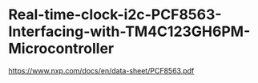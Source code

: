 # Real-time-clock-i2c-PCF8563-Interfacing-with-TM4C123GH6PM-Microcontroller

https://www.nxp.com/docs/en/data-sheet/PCF8563.pdf
